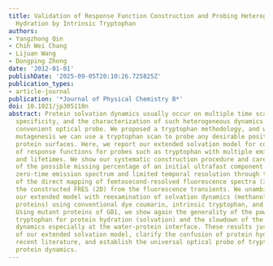 ```yaml
---
title: Validation of Response Function Construction and Probing Heterogeneous Protein
  Hydration by Intrinsic Tryptophan
authors:
- Yangzhong Qin
- Chih Wei Chang
- Lijuan Wang
- Dongping Zhong
date: '2012-01-01'
publishDate: '2025-09-05T20:10:26.725825Z'
publication_types:
- article-journal
publication: '*Journal of Physical Chemistry B*'
doi: 10.1021/jp305118n
abstract: Protein solvation dynamics usually occur on multiple time scales with site
  specificity, and the characterization of such heterogeneous dynamics requires a
  convenient optical probe. We proposed a tryptophan methodology, and with site-directed
  mutagenesis we can use a tryptophan scan to probe any desirable position around
  protein surfaces. Here, we report our extended solvation model for construction
  of response functions for probes such as tryptophan with multiple emission peaks
  and lifetimes. We show our systematic construction procedure and careful analyses
  of the possible missing percentage of an initial ultrafast component with the established
  zero-time emission spectrum and limited temporal resolution through two methods
  of the direct mapping of femtosecond-resolved fluorescence spectra (3D FRES) and
  the constructed FRES (2D) from the fluorescence transients. We unambiguously validate
  our extended model with reexamination of solvation dynamics (methanol, water, and
  proteins) using conventional dye coumarin, intrinsic tryptophan, and cofactor flavin.
  Using mutant proteins of GB1, we show again the generality of the powerful probe
  tryptophan for protein hydration (solvation) and the slowdown of the hydration layer
  dynamics especially at the water-protein interface. These results justify the necessity
  of our extended solvation model, clarify the confusion of protein hydration in the
  recent literature, and establish the universal optical probe of tryptophan for heterogeneous
  protein dynamics.
---
```

